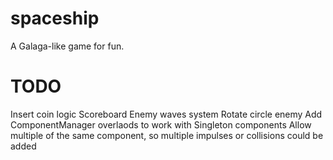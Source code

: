 # spaceship
A Galaga-like game for fun.

# TODO
Insert coin logic
Scoreboard
Enemy waves system
Rotate circle enemy
Add ComponentManager overlaods to work with Singleton components
Allow multiple of the same component, so multiple impulses or collisions could be added